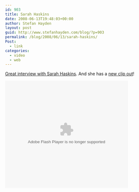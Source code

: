 ```yaml
---
id: 903
title: Sarah Haskins
date: 2008-06-13T19:48:03+00:00
author: Stefan Hayden
layout: post
guid: http://www.stefanhayden.com/blog/?p=903
permalink: /blog/2008/06/13/sarah-haskins/
Post:
  - link
categories:
  - video
  - web
---
```

<a href="http://www.thebastion.org/2008/06/inside_with_sarah_haskins.html">Great interview with Sarah Haskins</a>. And she has a <a href="http://current.com/items/89019993_target_women_suffrage">new clip out</a>!

<object classid="clsid:D27CDB6E-AE6D-11cf-96B8-444553540000" width="400" height="350">
<param name="movie" value="http://current.com/e/89019993"></param><param name="wmode" value="transparent"></param><param name="allowfullscreen" value="true"></param><param name="allowscriptaccess" value="always"></param><embed src="http://current.com/e/89019993" type="application/x-shockwave-flash"  width="400" height="350" wmode="transparent" allowfullscreen="true" allowscriptaccess="always"></embed></object>